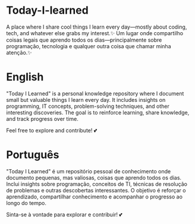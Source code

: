 # Today-I-learned
A place where I share cool things I learn every day—mostly about coding, tech, and whatever else grabs my interest.✨
Um lugar onde compartilho coisas legais que aprendo todos os dias—principalmente sobre programação, tecnologia e qualquer outra coisa que chamar minha atenção.✨

# English 
"Today I Learned" is a personal knowledge repository where I document small but valuable things I learn every day. 
It includes insights on programming, IT concepts, problem-solving techniques, and other interesting discoveries. 
The goal is to reinforce learning, share knowledge, and track progress over time. 

Feel free to explore and contribute! 💕

# Português 
"Today I Learned" é um repositório pessoal de conhecimento onde documento pequenas, mas valiosas, coisas que aprendo todos os dias. 
Inclui insights sobre programação, conceitos de TI, técnicas de resolução de problemas e outras descobertas interessantes. 
O objetivo é reforçar o aprendizado, compartilhar conhecimento e acompanhar o progresso ao longo do tempo. 

Sinta-se à vontade para explorar e contribuir! 💕
